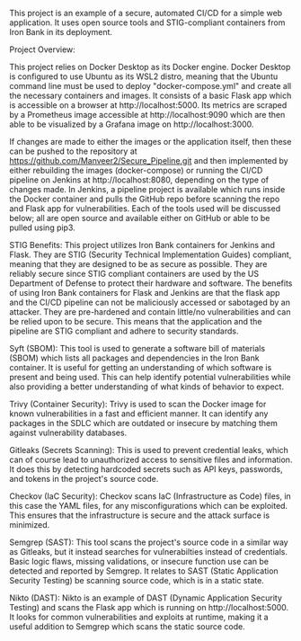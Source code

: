 This project is an example of a secure, automated CI/CD for a simple web application. 
It uses open source tools and STIG-compliant containers from Iron Bank in its deployment. 

Project Overview:

This project relies on Docker Desktop as its Docker engine. Docker Desktop is configured to use Ubuntu as its WSL2 distro, meaning that the Ubuntu command
line must be used to deploy "docker-compose.yml" and create all the necessary containers and images. It consists of a basic Flask app which is accessible
on a browser at http://localhost:5000. Its metrics are scraped by a Prometheus image accessible at http://localhost:9090 which are then able to be
visualized by a Grafana image on http://localhost:3000. 

If changes are made to either the images or the application itself, then these can be pushed to the repository at https://github.com/Manveer2/Secure_Pipeline.git 
and then implemented by either rebuilding the images (docker-compose) or running the CI/CD pipeline on Jenkins at http://localhost:8080, depending on the type of 
changes made. In Jenkins, a pipeline project is available which runs inside the Docker container and pulls the GitHub repo before scanning the repo and Flask app 
for vulnerabilities. Each of the tools used will be discussed below; all are open source and available either on GitHub or able to be pulled using pip3.

STIG Benefits:
This project utilizes Iron Bank containers for Jenkins and Flask. They are STIG (Security Technical Implementation Guides) compliant, meaning that they
are designed to be as secure as possible. They are reliably secure since STIG compliant containers are used by the US Department of Defense to protect
their hardware and software. The benefits of using Iron Bank containers for Flask and Jenkins are that the flask app and the CI/CD pipeline can not be
maliciously accessed or sabotaged by an attacker. They are pre-hardened and contain little/no vulnerabilities and can be relied upon to be secure. This
means that the application and the pipeline are STIG compliant and adhere to security standards.

Syft (SBOM):
This tool is used to generate a software bill of materials (SBOM) which lists all packages and dependencies in the Iron Bank container. It is useful for
getting an understanding of which software is present and being used. This can help identify potential vulnerabilities while also providing a better 
understanding of what kinds of behavior to expect.

Trivy (Container Security):
Trivy is used to scan the Docker image for known vulnerabilities in a fast and efficient manner. It can identify any packages in the SDLC which are outdated
or insecure by matching them against vulnerability databases. 

Gitleaks (Secrets Scanning):
This is used to prevent credential leaks, which can of course lead to unauthorized access to sensitive files and information. It does this by detecting
hardcoded secrets such as API keys, passwords, and tokens in the project's source code.

Checkov (IaC Security):
Checkov scans IaC (Infrastructure as Code) files, in this case the YAML files, for any misconfigurations which can be exploited. This ensures that the 
infrastructure is secure and the attack surface is minimized.

Semgrep (SAST):
This tool scans the project's source code in a similar way as Gitleaks, but it instead searches for vulnerabilties instead of credentials. Basic logic flaws,
missing validations, or insecure function use can be detected and reported by Semgrep. It relates to SAST (Static Application Security Testing) be scanning
source code, which is in a static state.

Nikto (DAST):
Nikto is an example of DAST (Dynamic Application Security Testing) and scans the Flask app which is running on http://localhost:5000. It looks for common
vulnerabilities and exploits at runtime, making it a useful addition to Semgrep which scans the static source code.


